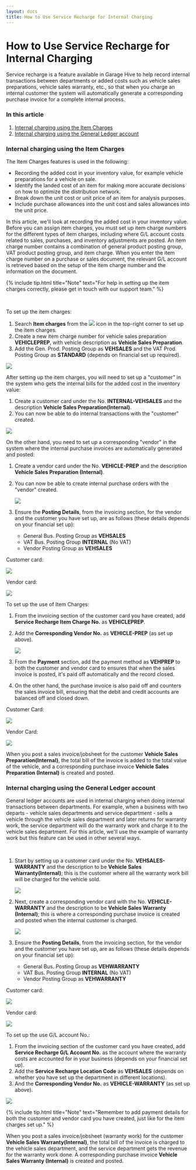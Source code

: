 ```yaml
---
layout: docs
title: How to Use Service Recharge for Internal Charging
---
```


# How to Use Service Recharge for Internal Charging
Service recharge is a feature available in Garage Hive to help record internal transactions between departments or added costs such as vehicle sales preparations, vehicle sales warranty, etc., so that when you charge an internal customer the system will automatically generate a corresponding purchase invoice for a complete internal process.


### In this article
1. [Internal charging using the Item Charges](#internal-charging-using-the-item-charges)
2. [Internal charging using the General Ledger account](#internal-charging-using-the-general-ledger-account)


### Internal charging using the Item Charges
The Item Charges features is used in the following:

* Recording the added cost in your inventory value, for example vehicle preparations for a vehicle on sale.
* Identify the landed cost of an item for making more accurate decisions on how to optimize the distribution network.
* Break down the unit cost or unit price of an item for analysis purposes.
* Include purchase allowances into the unit cost and sales allowances into the unit price.

In this article, we'll look at recording the added cost in your inventory value. <br>
Before you can assign item charges, you must set up item charge numbers for the different types of item charges, including where G/L account costs related to sales, purchases, and inventory adjustments are posted. An item charge number contains a combination of general product posting group, VAT product posting group, and item charge. When you enter the item charge number on a purchase or sales document, the relevant G/L account is retrieved based on the setup of the item charge number and the information on the document.

{% include tip.html title="Note" text="For help in setting up the item charges correctly, please get in touch with our support team." %}

<br>

To set up the item charges:
1. Search **Item charges** from the ![](media/search_icon.png) icon in the top-right corner to set up the item charges. 
2. Create a new item charge number for vehicle sales preparation **VEHICLEPREP**, with vehicle description as **Vehicle Sales Preparation**. 
3. Add the Gen. Prod. Posting Group as **VEHSALES** and the VAT Prod. Posting Group as **STANDARD** (depends on financial set up required).

![](media/garagehive-service-recharge-item-charges1.gif)

After setting up the item charges, you will need to set up a "customer" in the system who gets the internal bills for the added cost in the inventory value:
1. Create a customer card under the No. **INTERNAL-VEHSALES** and the description **Vehicle Sales Preparation(Internal)**.
2. You can now be able to do internal transactions with the "customer" created.

![](media/garagehive-service-recharge-item-charges2.gif)

On the other hand, you need to set up a corresponding "vendor" in the system where the internal purchase invoices are automatically generated and posted:
1. Create a vendor card under the No. **VEHICLE-PREP** and the description **Vehicle Sales Preparation (Internal)**. 
2. You can now be able to create internal purchase orders with the "vendor" created.

    ![](media/garagehive-service-recharge-item-charges3.gif)

3. Ensure the **Posting Details**, from the invoicing section, for the vendor and the customer you have set up, are as follows (these details depends on your financial set up):
    - General Bus. Posting Group as **VEHSALES**
    - VAT Bus. Posting Group **INTERNAL** (No VAT)
    - Vendor Posting Group as **VEHSALES**

Customer card:

![](media/garagehive-service-recharge-item-charges4.png)

Vendor card:

![](media/garagehive-service-recharge-item-charges5.png)


To set up the use of Item Charges:
1. From the invoicing section of the customer card you have created, add **Service Recharge Item Charge No.** as **VEHICLEPREP**.
2. Add the **Corresponding Vendor No.** as **VEHICLE-PREP** (as set up above).

    ![](media/garagehive-service-recharge-item-charges6.gif)

3. From the **Payment** section, add the payment method as **VEHPREP** to both the customer and vendor card to ensures that when the sales invoice is posted, it's paid off automatically and the record closed. 
4. On the other hand, the purchase invoice is also paid off and counters the sales invoice bill, ensuring that the debit and credit accounts are balanced off and closed down.

Customer Card:

![](media/garagehive-service-recharge-item-charges7.png)

Vendor Card:

![](media/garagehive-service-recharge-item-charges8.png)

When you post a sales invoice/jobsheet for the customer **Vehicle Sales Preparation(Internal)**, the total bill of the invoice is added to the total value of the vehicle, and a corresponding purchase invoice **Vehicle Sales Preparation (Internal)** is created and posted.

### Internal charging using the General Ledger account
General ledger accounts are used in internal charging when doing internal transactions between departments. For example, when a business with two departs - vehicle sales departments and service department - sells a vehicle through the vehicle sales department and later returns for warranty work, the service department will do the warranty work and charge it to the vehicle sales department. For this article, we'll use the example of warranty work but this feature can be used in other several ways.

<br>

1. Start by setting up a customer card under the No. **VEHSALES-WARRANTY** and the description to be **Vehicle Sales Warranty(Internal)**; this is the customer where all the warranty work bill will be charged for the vehicle sold.

    ![](media/garagehive-service-recharge-gl-account1.gif)

2. Next, create a corresponding vendor card with the No. **VEHICLE-WARRANTY** and the description to be **Vehicle Sales Warranty (Internal)**; this is where a corresponding purchase invoice is created and posted when the internal customer is charged.

    ![](media/garagehive-service-recharge-gl-account2.gif)

3. Ensure the **Posting Details**, from the invoicing section, for the vendor and the customer you have set up, are as follows (these details depends on your financial set up):
    - General Bus. Posting Group as **VEHWARRANTY**
    - VAT Bus. Posting Group **INTERNAL** (No VAT)
    - Vendor Posting Group as **VEHWARRANTY**

Customer card:

![](media/garagehive-service-recharge-gl-account3.png)

Vendor card:

![](media/garagehive-service-recharge-gl-account4.png)

To set up the use G/L account No.:
1. From the invoicing section of the customer card you have created, add **Service Recharge G/L Account No.** as the account where the warranty costs are accounted for in your business (depends on your financial set up).
2. Add the **Service Recharge Location Code** as **VEHSALES** (depends on whether you have set up the department in different locations).
3. And the **Corresponding Vendor No.** as **VEHICLE-WARRANTY** (as set up above).

![](media/garagehive-service-recharge-gl-account5.gif)

{% include tip.html title="Note" text="Remember to add payment details for both the customer and vendor card you have created, just like for the item charges set up." %}

When you post a sales invoice/jobsheet (warranty work) for the customer **Vehicle Sales Warranty(Internal)**, the total bill of the invoice is charged to the vehicle sales department, and the service department gets the revenue for the warranty work done. A corresponding purchase invoice **Vehicle Sales Warranty (Internal)** is created and posted.